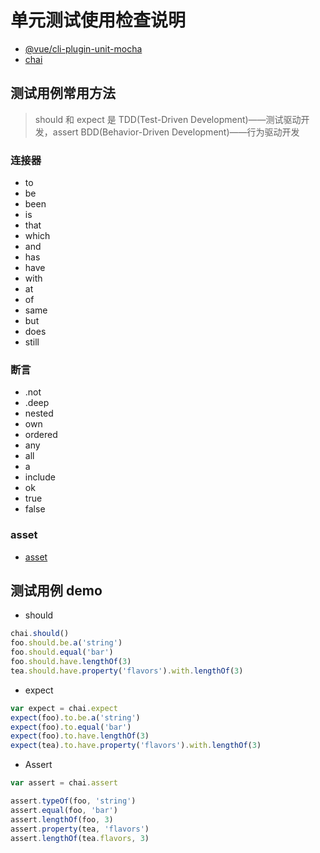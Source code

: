 # 单元测试使用检查说明

- [@vue/cli-plugin-unit-mocha](https://cli.vuejs.org/core-plugins/unit-mocha.html#injected-commands)
- [chai](http://chaijs.com/)

## 测试用例常用方法

> should 和 expect 是 TDD(Test-Driven Development)——测试驱动开发，assert BDD(Behavior-Driven Development)——行为驱动开发

### 连接器

- to
- be
- been
- is
- that
- which
- and
- has
- have
- with
- at
- of
- same
- but
- does
- still

### 断言

- .not
- .deep
- nested
- own
- ordered
- any
- all
- a
- include
- ok
- true
- false

### asset

- [asset](https://www.chaijs.com/api/assert/)

## 测试用例 demo

- should

```javascript
chai.should()
foo.should.be.a('string')
foo.should.equal('bar')
foo.should.have.lengthOf(3)
tea.should.have.property('flavors').with.lengthOf(3)
```

- expect

```javascript
var expect = chai.expect
expect(foo).to.be.a('string')
expect(foo).to.equal('bar')
expect(foo).to.have.lengthOf(3)
expect(tea).to.have.property('flavors').with.lengthOf(3)
```

- Assert

```javascript
var assert = chai.assert

assert.typeOf(foo, 'string')
assert.equal(foo, 'bar')
assert.lengthOf(foo, 3)
assert.property(tea, 'flavors')
assert.lengthOf(tea.flavors, 3)
```
